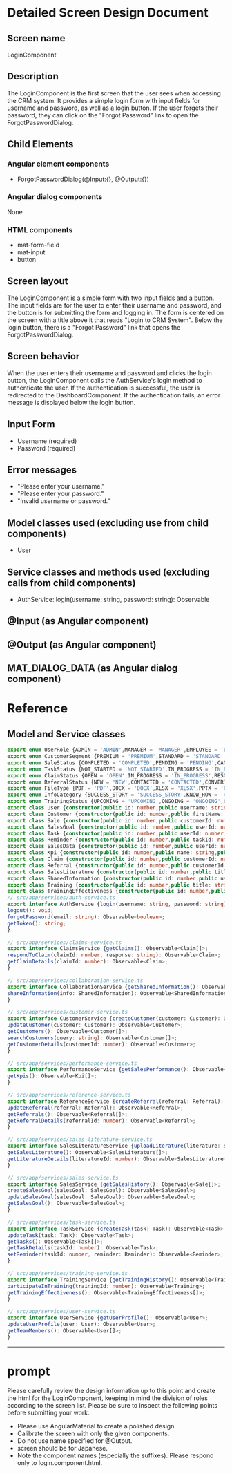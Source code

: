 # Detailed Screen Design Document
## Screen name
LoginComponent
## Description
The LoginComponent is the first screen that the user sees when accessing the CRM system. It provides a simple login form with input fields for username and password, as well as a login button. If the user forgets their password, they can click on the "Forgot Password" link to open the ForgotPasswordDialog.
## Child Elements
### Angular element components
- ForgotPasswordDialog(@Input:{}, @Output:{})
### Angular dialog components
None
### HTML components
- mat-form-field
- mat-input
- button
## Screen layout
The LoginComponent is a simple form with two input fields and a button. The input fields are for the user to enter their username and password, and the button is for submitting the form and logging in. The form is centered on the screen with a title above it that reads "Login to CRM System". Below the login button, there is a "Forgot Password" link that opens the ForgotPasswordDialog.
## Screen behavior
When the user enters their username and password and clicks the login button, the LoginComponent calls the AuthService's login method to authenticate the user. If the authentication is successful, the user is redirected to the DashboardComponent. If the authentication fails, an error message is displayed below the login button.
## Input Form
- Username (required)
- Password (required)
## Error messages
- "Please enter your username."
- "Please enter your password."
- "Invalid username or password."
## Model classes used (excluding use from child components)
- User
## Service classes and methods used (excluding calls from child components)
- AuthService: login(username: string, password: string): Observable<User>


## @Input (as Angular component)

## @Output (as Angular component)

## MAT_DIALOG_DATA (as Angular dialog component)


# Reference

## Model and Service classes
```typescript
export enum UserRole {ADMIN = 'ADMIN',MANAGER = 'MANAGER',EMPLOYEE = 'EMPLOYEE'}
export enum CustomerSegment {PREMIUM = 'PREMIUM',STANDARD = 'STANDARD',BASIC = 'BASIC'}
export enum SaleStatus {COMPLETED = 'COMPLETED',PENDING = 'PENDING',CANCELED = 'CANCELED'}
export enum TaskStatus {NOT_STARTED = 'NOT_STARTED',IN_PROGRESS = 'IN_PROGRESS',COMPLETED = 'COMPLETED',CANCELED = 'CANCELED'}
export enum ClaimStatus {OPEN = 'OPEN',IN_PROGRESS = 'IN_PROGRESS',RESOLVED = 'RESOLVED',CLOSED = 'CLOSED'}
export enum ReferralStatus {NEW = 'NEW',CONTACTED = 'CONTACTED',CONVERTED = 'CONVERTED',LOST = 'LOST'}
export enum FileType {PDF = 'PDF',DOCX = 'DOCX',XLSX = 'XLSX',PPTX = 'PPTX'}
export enum InfoCategory {SUCCESS_STORY = 'SUCCESS_STORY',KNOW_HOW = 'KNOW_HOW',TIP = 'TIP'}
export enum TrainingStatus {UPCOMING = 'UPCOMING',ONGOING = 'ONGOING',COMPLETED = 'COMPLETED',CANCELED = 'CANCELED'}
export class User {constructor(public id: number,public username: string,public password: string,public email: string,public firstName: string,public lastName: string,public role: UserRole,public profileImage: string) {}}
export class Customer {constructor(public id: number,public firstName: string,public lastName: string,public email: string,public phone: string,public address: string,public registrationDate: Date,public segment: CustomerSegment) {}}
export class Sale {constructor(public id: number,public customerId: number,public amount: number,public date: Date,public product: string,public status: SaleStatus) {}}
export class SalesGoal {constructor(public id: number,public userId: number,public targetAmount: number,public startDate: Date,public endDate: Date,public progress: number) {}}
export class Task {constructor(public id: number,public userId: number,public title: string,public description: string,public startDate: Date,public endDate: Date,public status: TaskStatus,public reminder: Reminder) {}}
export class Reminder {constructor(public id: number,public taskId: number,public time: Date,public message: string) {}}
export class SalesData {constructor(public id: number,public userId: number,public date: Date,public amount: number) {}}
export class Kpi {constructor(public id: number,public name: string,public value: number,public target: number,public unit: string) {}}
export class Claim {constructor(public id: number,public customerId: number,public title: string,public description: string,public date: Date,public status: ClaimStatus,public response: string) {}}
export class Referral {constructor(public id: number,public customerId: number,public referralDate: Date,public status: ReferralStatus,public notes: string) {}}
export class SalesLiterature {constructor(public id: number,public title: string,public description: string,public uploadDate: Date,public fileUrl: string,public fileType: FileType) {}}
export class SharedInformation {constructor(public id: number,public userId: number,public title: string,public description: string,public date: Date,public category: InfoCategory) {}}
export class Training {constructor(public id: number,public title: string,public description: string,public startDate: Date,public endDate: Date,public status: TrainingStatus,public participants: number[]) {}}
export class TrainingEffectiveness {constructor(public id: number,public trainingId: number,public userId: number,public effectivenessScore: number) {}}
// src/app/services/auth-service.ts
export interface AuthService {login(username: string, password: string): Observable<User>;
logout(): void;
forgotPassword(email: string): Observable<boolean>;
getToken(): string;
}

// src/app/services/claims-service.ts
export interface ClaimsService {getClaims(): Observable<Claim[]>;
respondToClaim(claimId: number, response: string): Observable<Claim>;
getClaimDetails(claimId: number): Observable<Claim>;
}

// src/app/services/collaboration-service.ts
export interface CollaborationService {getSharedInformation(): Observable<SharedInformation[]>;
shareInformation(info: SharedInformation): Observable<SharedInformation>;
}

// src/app/services/customer-service.ts
export interface CustomerService {createCustomer(customer: Customer): Observable<Customer>;
updateCustomer(customer: Customer): Observable<Customer>;
getCustomers(): Observable<Customer[]>;
searchCustomers(query: string): Observable<Customer[]>;
getCustomerDetails(customerId: number): Observable<Customer>;
}

// src/app/services/performance-service.ts
export interface PerformanceService {getSalesPerformance(): Observable<SalesData[]>;
getKpis(): Observable<Kpi[]>;
}

// src/app/services/reference-service.ts
export interface ReferenceService {createReferral(referral: Referral): Observable<Referral>;
updateReferral(referral: Referral): Observable<Referral>;
getReferrals(): Observable<Referral[]>;
getReferralDetails(referralId: number): Observable<Referral>;
}

// src/app/services/sales-literature-service.ts
export interface SalesLiteratureService {uploadLiterature(literature: SalesLiterature): Observable<SalesLiterature>;
getSalesLiterature(): Observable<SalesLiterature[]>;
getLiteratureDetails(literatureId: number): Observable<SalesLiterature>;
}

// src/app/services/sales-service.ts
export interface SalesService {getSalesHistory(): Observable<Sale[]>;
createSalesGoal(salesGoal: SalesGoal): Observable<SalesGoal>;
updateSalesGoal(salesGoal: SalesGoal): Observable<SalesGoal>;
getSalesGoal(): Observable<SalesGoal>;
}

// src/app/services/task-service.ts
export interface TaskService {createTask(task: Task): Observable<Task>;
updateTask(task: Task): Observable<Task>;
getTasks(): Observable<Task[]>;
getTaskDetails(taskId: number): Observable<Task>;
setReminder(taskId: number, reminder: Reminder): Observable<Reminder>;
}

// src/app/services/training-service.ts
export interface TrainingService {getTrainingHistory(): Observable<Training[]>;
participateInTraining(trainingId: number): Observable<Training>;
getTrainingEffectiveness(): Observable<TrainingEffectiveness[]>;
}

// src/app/services/user-service.ts
export interface UserService {getUserProfile(): Observable<User>;
updateUserProfile(user: User): Observable<User>;
getTeamMembers(): Observable<User[]>;
}

```

---
# prompt
Please carefully review the design information up to this point and create the html for the LoginComponent, keeping in mind the division of roles according to the screen list.
Please be sure to inspect the following points before submitting your work.
- Please use AngularMaterial to create a polished design.
- Calibrate the screen with only the given components.
- Do not use name specified for @Output.
- screen should be for Japanese.
- Note the component names (especially the suffixes).
Please respond only to login.component.html.